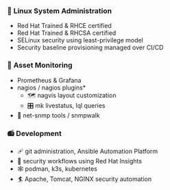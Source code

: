 ### 🔧 **Linux System Administration**   
   - Red Hat Trained & RHCE certified
   - Red Hat Trained & RHCSA certified
   - SELinux security using least-privilege model
   - Security baseline provisioning managed over CI/CD

 ### 🔭 **Asset Monitoring**
   - Prometheus & Grafana
   - nagios / nagios plugins* 
     - 🗺️ nagvis layout customization
     - 🎛️ mk livestatus, lql queries
   - 🦷 net-snmp tools / snmpwalk

 ### 📻 **Development**
   - 🩹 git administration, Ansible Automation Platform
   - 🔐 security workflows using Red Hat Insights
   - 🕸️ podman, k3s, kubernetes
   - 🏄 Apache, Tomcat, NGINX security automation 
